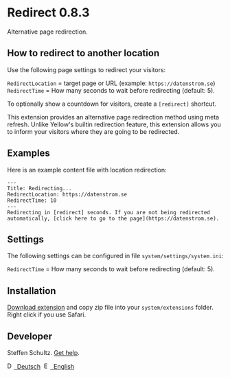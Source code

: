 Redirect 0.8.3
==============
Alternative page redirection.

## How to redirect to another location

Use the following page settings to redirect your visitors:

`RedirectLocation` = target page or URL (example: `https://datenstrom.se`)  
`RedirectTime` = How many seconds to wait before redirecting (default: 5).

To optionally show a countdown for visitors, create a `[redirect]` shortcut. 

This extension provides an alternative page redirection method using meta refresh. Unlike Yellow's builtin redirection feature, this extension allows  you to inform your visitors where they are going to be redirected. 

## Examples

Here is an example content file with location redirection: 

```
---
Title: Redirecting...
RedirectLocation: https://datenstrom.se
RedirectTime: 10
---
Redirecting in [redirect] seconds. If you are not being redirected automatically, [click here to go to the page](https://datenstrom.se).
```

## Settings

The following settings can be configured in file `system/settings/system.ini`:

`RedirectTime` = How many seconds to wait before redirecting (default: 5).

## Installation

[Download extension](https://github.com/datenstrom/yellow-extensions/raw/master/zip/redirect.zip) and copy zip file into your `system/extensions` folder. Right click if you use Safari.

## Developer

Steffen Schultz. [Get help](https://github.com/schulle4u/yellow-extensions-schulle4u/issues).

<p>
<a href="README-de.md"><img src="https://raw.githubusercontent.com/datenstrom/yellow-extensions/master/source/help/language-de.png" width="15" height="15" alt="Deutsch">&nbsp; Deutsch</a>&nbsp;
<a href="README.md"><img src="https://raw.githubusercontent.com/datenstrom/yellow-extensions/master/source/help/language-en.png" width="15" height="15" alt="English">&nbsp; English</a>&nbsp;
</p>

